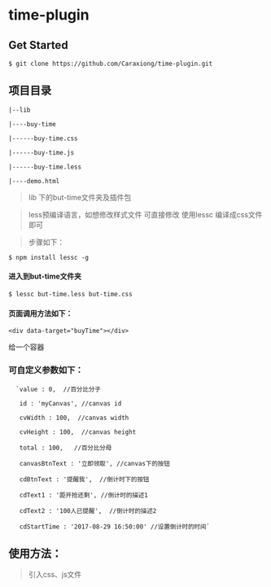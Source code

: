 # time-plugin
## Get Started
  `$ git clone https://github.com/Caraxiong/time-plugin.git`

## 项目目录

    |--lib

    |----buy-time

    |------buy-time.css

    |------buy-time.js

    |------buy-time.less

    |----demo.html

> lib 下的but-time文件夹及插件包

> less预编译语言，如想修改样式文件  可直接修改  使用lessc 编译成css文件即可

> 步骤如下：

  `$ npm install lessc -g`

#### 进入到but-time文件夹

  `$ lessc but-time.less but-time.css`
  
#### 页面调用方法如下：
`<div data-target="buyTime"></div>` 

给一个容器


### 可自定义参数如下：
      `value : 0,  //百分比分子

       id : 'myCanvas', //canvas id
       
       cvWidth : 100,  //canvas width
       
       cvHeight : 100,  //canvas height
       
       total : 100,   //百分比分母
       
       canvasBtnText : '立即领取', //canvas下的按钮
       
       cdBtnText : '提醒我',  //倒计时下的按钮
       
       cdText1 : '距开抢还剩', //倒计时的描述1
       
       cdText2 : '100人已提醒',  //倒计时的描述2
       
       cdStartTime : '2017-08-29 16:50:00' //设置倒计时的时间`
       
## 使用方法：
  > 引入css、js文件
  
  >	<script>
	    window.onload = () => {
	        buyTime.run('[data-target="buyTime"]',{
				    value : 0,
                  cdStartTime : '2017-08-29 16:54:20'
			    })
	      }
     </script>

